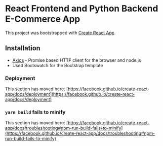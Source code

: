 # React Frontend and Python Backend E-Commerce App

This project was bootstrapped with [Create React App](https://github.com/facebook/create-react-app).

## Installation
* [Axios](https://www.npmjs.com/package/axios) - Promise based HTTP client for the browser and node.js
* Used Bootswatch for the Bootstrap template

### Deployment

This section has moved here: [https://facebook.github.io/create-react-app/docs/deployment](https://facebook.github.io/create-react-app/docs/deployment)

### `yarn build` fails to minify

This section has moved here: [https://facebook.github.io/create-react-app/docs/troubleshooting#npm-run-build-fails-to-minify](https://facebook.github.io/create-react-app/docs/troubleshooting#npm-run-build-fails-to-minify)
